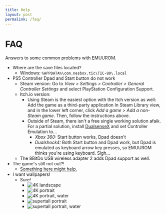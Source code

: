 ```yaml
---
title: Help
layout: post
permalink: /faq/
---
```


# FAQ

Answers to some common problems with EMUUROM.

* Where are the save files located?
	* Windows: `%APPDATA%\com.nesbox.tic\TIC-80\.local`
* PS5 Controller Dpad and Start button do not work
	* Steam version: Go to *View > Settings > Controller > General Controller Settings* and select PlayStation Configuration Support.
	* Itch.io version:
		* Using Steam is the easiest option with the Itch version as well: Add the game as a third-party application In Steam Library view, and in the lower left corner, click *Add a game > Add a non-Steam game*. Then, follow the instructions above.
		* Outside of Steam, there isn't a free single working solution afaik. For a partial solution, install [DualsenseX](https://dualsensex.com/) and set Controller Emulation to...
			* *Xbox 360:* Start button works, Dpad doesn't
			* *Dualshock4:* Both Start button and Dpad work, but Dpad is emulated as keyboard arrow key presses, so EMUUROM thinks you're using keyboard. Sigh...
	* The 8BitDo USB wireless adapter 2 adds Dpad support as well.
* The game's still not out?!
	* [Something here might help.](https://www.google.com/search?q=patience+motivational+quotes&sxsrf=AJOqlzWL5fnM2W3uhFFhFCrel5gyUd_Xqg:1679570693566&source=lnms&tbm=isch&sa=X&ved=2ahUKEwj5tMK0-PH9AhUG_SoKHes4Az4Q_AUoAXoECAEQAw&biw=1920&bih=942)
* I want wallpapers!
  * Sure!
    * ![4K landscape](images/wallpapers/emuurom-wallpaper-4k.png)
    * ![4K portrait](images/wallpapers/emuurom-wallpaper-4k-portrait.png)
    * ![4K portrait, water](images/wallpapers/emuurom-wallpaper-4k-portrait-water.png)
    * ![supertall portrait](images/wallpapers/emuurom-wallpaper-supertall-portrait.png)
    * ![supertall portrait, water](images/wallpapers/emuurom-wallpaper-supertall-portrait-water.png)